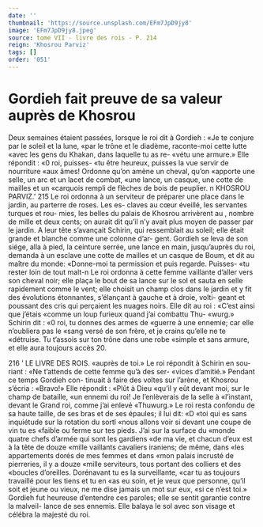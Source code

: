 ```yaml
---
date: ''
thumbnail: 'https://source.unsplash.com/EFm7JpD9jy8'
image: 'EFm7JpD9jy8.jpeg'
source: tome VII - livre des rois - P. 214
reign: 'Khosrou Parviz'
tags: []
order: '051'
---
```


# Gordieh fait preuve de sa valeur auprès de Khosrou

Deux semaines étaient passées, lorsque le roi dit
à Gordieh : «Je te conjure par le soleil et la lune, «par le trône et le diadème, raconte-moi cette lutte «avec les gens du Khakan, dans laquelle tu as re- «vétu une armure.» Elle répondit : «0 roi, puisses-
«tu être heureux, puisses la vue servir de nourriture «aux âmes! Ordonne qu’on amène un cheval, qu’on
«apporte une selle, un arc et un lacet de combat, «une lance, un casque, une cotte de mailles et un «carquois rempli de flèches de bois de peuplier. n
KHOSROU PARVIZ.’ 215 Le roi ordonna à un serviteur de préparer une
place dans le jardin, au parterre de roses. Les es- claves au cœur éveillé, les servantes turques et rou-
mies, les belles du palais de Khosrou arrivèrent au
, nombre de mille et deux cents; on aurait dit qu’il n’y avait plus moyen de passer par le jardin. A leur tête s’avançait Schirin, qui ressemblait au soleil; elle était grande et blanche comme une colonne d’ar- gent. Gordieh se leva de son siége, alla à pied, la ceinture serrée, une lance en main, jusqu’auprès
du roi, demanda à un esclave une cotte de mailles et un casque de Boum, et dit au maître du monde: «Donne-moi ta permission et puis regarde. Puisses- «tu rester loin de tout malt-n Le roi ordonna à cette femme vaillante d’aller vers son cheval noir; elle plaça le bout de sa lance sur le sol et sauta en selle rapidement comme le vent; elle choisit un champ clos dans le jardin et y fit des évolutions étonnantes, s’élançant à gauche et à droie, volti-
geant et poussant des cris qui perçaient les nuages
noirs. Elle dit au roi : «C’est ainsi que j’étais
«comme un loup furieux quand j’ai combattu Thu- «wurg.»
Schirin dit : «0 roi, tu donnes des armes de «guerre à une ennemie; car elle n’oubliera pas le «sang versé de son frère, et je crains qu’elle ne te «détruise. Tu t’assois sur ton trône dans une robe «simple et sans armure, et elle aura toujours accès 20.

216 ’ LE LIVRE DES ROIS.
«auprès de toi.» Le roi répondit à Schirin en sou- riant : «Ne t’attends de cette femme qu’à des ser- «vices d’amitié.» Pendant ce temps Gordieh con- tinuait à faire des voltes sur l’arène, et Khosrou s’écria : «Bravo!» Elle répondit : «Plût à Dieu
«qu’il y eût devant moi, sur le champ de bataille, «un ennemi du roi! Je l’enlèverais de la selle à «l’instant, devant le Grand roi, comme j’ai enlevé
«Thuwurg.» Le roi resta confondu de sa haute taille, de ses bras et de ses épaules; il lui dit: «D «toi qui es sans inquiétude sur la rotation du sortl «nous allons voir si devant une coupe de vin tu es «faible ou ferme sur tes pieds. J’ai sur la surface du «monde quatre chefs d’armée qui sont les gardiens
«de ma vie, et chacun d’eux est à la tête de douze
«mille vaillants cavaliers iraniens; de même, dans «les appartements dorés de mes femmes et dans «mon palais incrusté de pierreries, il y a douze «mille serviteurs, tous portant des colliers et des «boucles d’oreilles. Dorénavant tu es la surveillante,
«car tu as toujours travaillé pour les tiens et tu en
«as eu soin, et je veux que personne, qu’il soit
et jeune ou vieux, ne me dise jamais un mot sur eux, «si ce n’est toi.» Gordieh fut heureuse d’entendre
ces paroles; elle se sentit garantie contre la malveil-
lance de ses ennemis. Elle balaya le sol avec son visage et célébra la majesté du roi.
